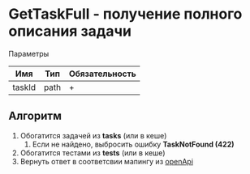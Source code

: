 # GetTaskFull - получение полного описания задачи

Параметры

| Имя    | Тип  | Обязательность |
|--------|------|----------------|
| taskId | path | +              |

## Алгоритм
1. Обогатится задачей из **tasks** (или в кеше)
   1. Если не найдено, выбросить ошибку **TaskNotFound (422)**
2. Обогатится тестами из **tests** (или в кеше)
3. Вернуть ответ в соответсвии мапингу из [openApi](codest-task-openapi.yaml)